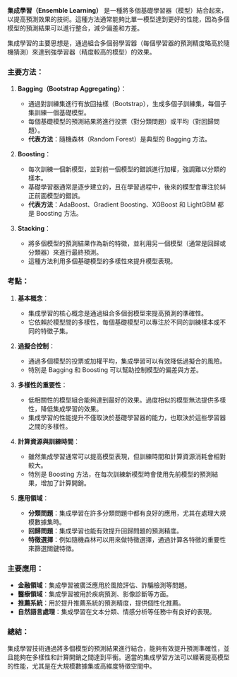 **集成學習（Ensemble Learning）** 是一種將多個基礎學習器（模型）結合起來，以提高預測效果的技術。這種方法通常能夠比單一模型達到更好的性能，因為多個模型的預測結果可以進行整合，減少偏差和方差。

集成學習的主要思想是，通過組合多個弱學習器（每個學習器的預測精度略高於隨機猜測）來達到強學習器（精度較高的模型）的效果。

### **主要方法：**

1. **Bagging（Bootstrap Aggregating）**：
    
    - 通過對訓練集進行有放回抽樣（Bootstrap），生成多個子訓練集，每個子集訓練一個基礎模型。
    - 每個基礎模型的預測結果將進行投票（對分類問題）或平均（對回歸問題）。
    - **代表方法**：隨機森林（Random Forest）是典型的 Bagging 方法。
2. **Boosting**：
    
    - 每次訓練一個新模型，並對前一個模型的錯誤進行加權，強調難以分類的樣本。
    - 基礎學習器通常是逐步建立的，且在學習過程中，後來的模型會專注於糾正前面模型的錯誤。
    - **代表方法**：AdaBoost、Gradient Boosting、XGBoost 和 LightGBM 都是 Boosting 方法。
3. **Stacking**：
    
    - 將多個模型的預測結果作為新的特徵，並利用另一個模型（通常是回歸或分類器）來進行最終預測。
    - 這種方法利用多個基礎模型的多樣性來提升模型表現。

### **考點：**

1. **基本概念**：
    
    - 集成學習的核心概念是通過組合多個弱模型來提高預測的準確性。
    - 它依賴於模型間的多樣性，每個基礎模型可以專注於不同的訓練樣本或不同的特徵子集。
2. **過擬合控制**：
    
    - 通過多個模型的投票或加權平均，集成學習可以有效降低過擬合的風險。
    - 特別是 Bagging 和 Boosting 可以幫助控制模型的偏差與方差。
3. **多樣性的重要性**：
    
    - 低相關性的模型組合能夠達到最好的效果。過度相似的模型無法提供多樣性，降低集成學習的效果。
    - 集成學習的性能提升不僅取決於基礎學習器的能力，也取決於這些學習器之間的多樣性。
4. **計算資源與訓練時間**：
    
    - 雖然集成學習通常可以提高模型表現，但訓練時間和計算資源消耗會相對較大。
    - 特別是 Boosting 方法，在每次訓練新模型時會使用先前模型的預測結果，增加了計算開銷。
5. **應用領域**：
    
    - **分類問題**：集成學習在許多分類問題中都有良好的應用，尤其在處理大規模數據集時。
    - **回歸問題**：集成學習也能有效提升回歸問題的預測精度。
    - **特徵選擇**：例如隨機森林可以用來做特徵選擇，通過計算各特徵的重要性來篩選關鍵特徵。

### **主要應用：**

- **金融領域**：集成學習被廣泛應用於風險評估、詐騙檢測等問題。
- **醫療領域**：集成學習被用於疾病預測、影像診斷等方面。
- **推薦系統**：用於提升推薦系統的預測精度，提供個性化推薦。
- **自然語言處理**：集成學習在文本分類、情感分析等任務中有良好的表現。

### **總結：**

集成學習技術通過將多個模型的預測結果進行結合，能夠有效提升預測準確性，並且能夠在多樣性和計算開銷之間達到平衡。適當的集成學習方法可以顯著提高模型的性能，尤其是在大規模數據集或高維度特徵空間中。